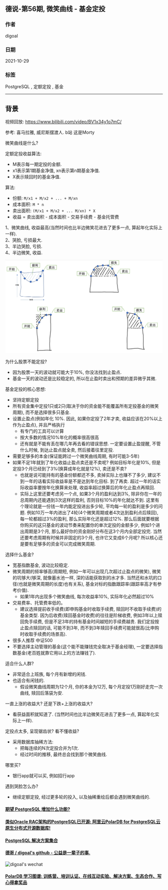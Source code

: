 ## 德说-第56期, 微笑曲线 - 基金定投    
                                                  
### 作者                                                  
digoal                                                  
                                                  
### 日期                                                  
2021-10-29                                                  
                                                  
### 标签                                                  
PostgreSQL , 定额定投 , 基金                             
                                                  
----                                                  
                                                  
## 背景          
    
视频回放: https://www.bilibili.com/video/BV1x34y1o7mC/        
  
参考: 喜马拉雅, 威尼斯摆渡人.  b站 这是Morty     
        
微笑曲线是什么?         
    
定额定投收益算法:      
- M表示每一期定投的金额.    
- x1表示第1期基金净值, xn表示第n期基金净值.    
- X表示赎回时的基金净值.     
    
算法:     
- 份额: ` M/x1 + M/x2 + ... + M/xn `      
- 成本面积: ` M * n `     
- 卖出面积: ` (M/x1 + M/x2 + ... M/xn) * X `      
- 收益 = 卖出面积 - 成本面积 - 交易手续费 - 基金托管费         
      
    
1、微笑曲线, 收益最高(当然时间也比半边微笑花进去了更多一点, 算起年化实际上一样).     
2、哭脸, 亏损最大.    
3、半边哭脸, 亏损.    
4、半边微笑, 收益.     
    
![pic](20211029_02_pic_001.png)    
   
为什么股票不能定投?   
- 因为股票一天的波动就可能大于10%, 你没法找到止盈点.   
- 基金一天的波动还是比较稳定的, 所以在止盈时卖出和预期的差异微乎其微.   
    
      
基金定投的核心思想:      
- 坚持定额定投      
- 所有资金集中定投1只或2只(取决于你的资金能不能覆盖所有定投基金的微笑周期), 而不是选择很多只基金.  
- 设置止盈点(例如年化 10%. 因此, 如果你定投了2年才卖, 收益应该在20%以上作为止盈点), 并且严格执行      
    - 有专门的工具可以计算       
    - 按大多数的情况10%年化的概率很高很高       
    - 还有就是不能有丢在哪几年再去看的错误思想. 一定要设置止盈提醒, 不管什么时候, 到达止盈点就全卖, 然后接着往里定投.   
- 需要足够多的本金(保证能跨过一个微笑曲线周期, 有时可能3-5年)      
- 如果不足1年就到了年化收益止盈点卖还是不卖呢? 例如目标年化是10%, 但是定投3个月已经到了3%(换算成年化就是12%), 卖还是不卖?   
    - 也就是说可能持有的基金份额都还不多, 卖掉实际上也赚不了多少, 建议不到一年的话看实际收益率是不是达到年化目标. 到了再卖. 超过一年的话实际收益率要按年化换算来处理, 收益率超过换算后的年化止盈点再赎回.  
    - 实际上这里还要考虑另一个点, 如果3个月的盈利达到3%, 除非你在一年的总周期内还能遇到3次这样的盈利, 否则目标10%的年化就达不到.  这里有个理论就是一份钱一年内能定投进出多少轮, 平均每一轮的盈利是多少的问题.  例如10万一年内进出了4轮(4个微笑周期或者4次达到盈利点后赎回), 每一轮都超过3%的盈利, 那么实际年化还是超过12%. 那么后面就要根据你购买的这只基金的波动节奏来配置你的单次定投的金额多少, 例如1个进出周期是3个月, 那么最好你的资金刚好分布在这3个月内全部定投完. 当然还要考虑周期有时候并非固定的3个月, 也许它又变成6个月呢? 所以核心还是要有足够多的资金可以完成微笑周期.      
      
选择什么基金?      
- 宽基指数基金, 波动比较稳定.         
- 微笑周期的频率够高(周期短, 例如一年可以出现几次超过止盈点的微笑), 微笑的坑够大(够深, 就像蓄水池一样, 深的话能获取到的水才多. 当然还和水坑的口径(也就是微笑周期的长度)也有关系), 基金对标的指数跟踪率(跟踪率高才有参考价值).        
    - 如果1年内出现多个微笑曲线, 每次收益率10%, 实际年化必然超过10%        
- 交易费率、托管费率低的。    
    - 建议选择提前收手续费(即申购基金时收取手续费, 赎回时不收取手续费)的基金类型. 因为后收费(赎回基金时收费)的往往是阶梯收费, 例如3年以上赎回免手续费, 但是不足3年的持有基金时间越短的手续费越贵. 我们定投按止盈点赎回的话, 可能不到3年, 而不到3年赎回手续费可能就很高(比申购时收取手续费的场景高).    
- 很多人推荐 中证500       
- 不要选择主动管理的基金(这个能不能赚钱完全取决于基金经理), 一定要选择指数基金(老百姓就靠它用以上的方法赚钱了).  
    
适合什么人群?      
- 非常适合上班族, 每个月有新增的闲钱.       
- 也适合有闲钱的.       
    - 假设微笑曲线周期为12个月, 你的本金为12万, 每个月定投1万刚好走完一次曲线, 赎回后落袋为安.        
      
一直上涨的收益大? 还是下跌+上涨的收益大?      
- 看获益面积就知道了.  (当然时间也比半边微笑花进去了更多一点, 算起年化实际上一样).     
    
定投点太多, 呈现锯齿状? 看不懂收益?      
- 采用数据库抽稀方法:      
    - 把每连续的N次定投合并为1次.       
    - 经过时间的推移, 最终总会找到那个微笑曲线.      
    
哪里买?    
- 银行app就可以买, 例如招行app      
    
遇到哭脸怎么办?      
- 继续定额定投, 经过更多轮的投入, 以及抽稀重绘后都会遇到微笑曲线的.       
    
    
    
    
    
    
  
#### [期望 PostgreSQL 增加什么功能?](https://github.com/digoal/blog/issues/76 "269ac3d1c492e938c0191101c7238216")
  
  
#### [类似Oracle RAC架构的PostgreSQL已开源: 阿里云PolarDB for PostgreSQL云原生分布式开源数据库!](https://github.com/ApsaraDB/PolarDB-for-PostgreSQL "57258f76c37864c6e6d23383d05714ea")
  
  
#### [PostgreSQL 解决方案集合](https://yq.aliyun.com/topic/118 "40cff096e9ed7122c512b35d8561d9c8")
  
  
#### [德哥 / digoal's github - 公益是一辈子的事.](https://github.com/digoal/blog/blob/master/README.md "22709685feb7cab07d30f30387f0a9ae")
  
  
![digoal's wechat](../pic/digoal_weixin.jpg "f7ad92eeba24523fd47a6e1a0e691b59")
  
  
#### [PolarDB 学习图谱: 训练营、培训认证、在线互动实验、解决方案、生态合作、写心得拿奖品](https://www.aliyun.com/database/openpolardb/activity "8642f60e04ed0c814bf9cb9677976bd4")
  

